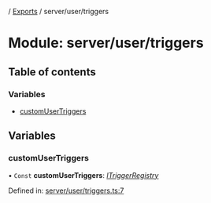 [](../README.md) / [Exports](../modules.md) / server/user/triggers

# Module: server/user/triggers

## Table of contents

### Variables

- [customUserTriggers](server_user_triggers.md#customusertriggers)

## Variables

### customUserTriggers

• `Const` **customUserTriggers**: [*ITriggerRegistry*](../interfaces/server_resolvers_triggers.itriggerregistry.md)

Defined in: [server/user/triggers.ts:7](https://github.com/onzag/itemize/blob/28218320/server/user/triggers.ts#L7)

